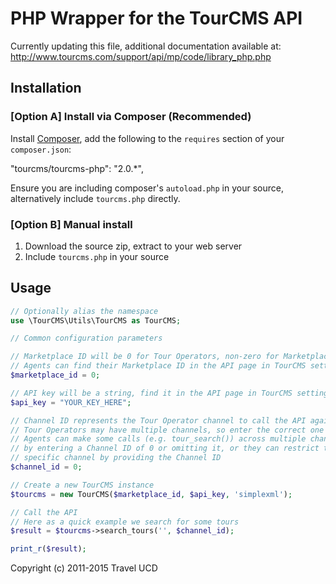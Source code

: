 # PHP Wrapper for the TourCMS API

Currently updating this file, additional documentation available at: http://www.tourcms.com/support/api/mp/code/library_php.php

## Installation

### [Option A] Install via Composer (Recommended)

Install [Composer](https://getcomposer.org/), add the following to the `requires` section of your `composer.json`:

"tourcms/tourcms-php": "2.0.*",

Ensure you are including composer's `autoload.php` in your source, alternatively include `tourcms.php` directly.

### [Option B] Manual install

1. Download the source zip, extract to your web server
2. Include `tourcms.php` in your source

## Usage

```php
// Optionally alias the namespace
use \TourCMS\Utils\TourCMS as TourCMS;

// Common configuration parameters

// Marketplace ID will be 0 for Tour Operators, non-zero for Marketplace Agents
// Agents can find their Marketplace ID in the API page in TourCMS settings
$marketplace_id = 0;

// API key will be a string, find it in the API page in TourCMS settings
$api_key = "YOUR_KEY_HERE";

// Channel ID represents the Tour Operator channel to call the API against
// Tour Operators may have multiple channels, so enter the correct one here
// Agents can make some calls (e.g. tour_search()) across multiple channels
// by entering a Channel ID of 0 or omitting it, or they can restrict to a
// specific channel by providing the Channel ID
$channel_id = 0;

// Create a new TourCMS instance
$tourcms = new TourCMS($marketplace_id, $api_key, 'simplexml');

// Call the API
// Here as a quick example we search for some tours
$result = $tourcms->search_tours('', $channel_id);

print_r($result);
```

Copyright (c) 2011-2015 Travel UCD
